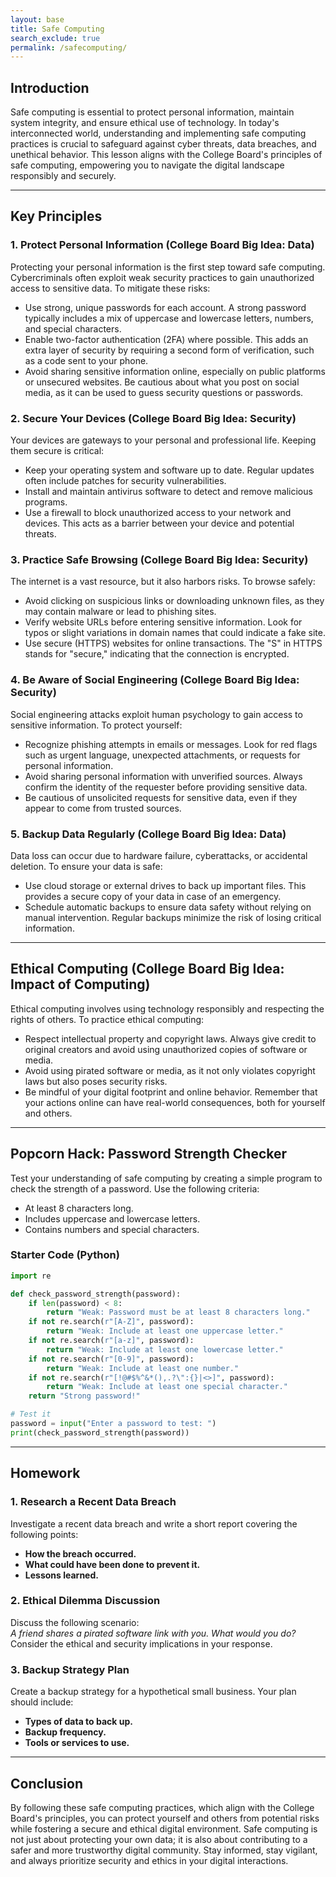 ```yaml
---
layout: base 
title: Safe Computing 
search_exclude: true
permalink: /safecomputing/
---
```


## Introduction
Safe computing is essential to protect personal information, maintain system integrity, and ensure ethical use of technology. In today's interconnected world, understanding and implementing safe computing practices is crucial to safeguard against cyber threats, data breaches, and unethical behavior. This lesson aligns with the College Board's principles of safe computing, empowering you to navigate the digital landscape responsibly and securely.

---

## Key Principles

### 1. **Protect Personal Information (College Board Big Idea: Data)**
Protecting your personal information is the first step toward safe computing. Cybercriminals often exploit weak security practices to gain unauthorized access to sensitive data. To mitigate these risks:
- Use strong, unique passwords for each account. A strong password typically includes a mix of uppercase and lowercase letters, numbers, and special characters.
- Enable two-factor authentication (2FA) where possible. This adds an extra layer of security by requiring a second form of verification, such as a code sent to your phone.
- Avoid sharing sensitive information online, especially on public platforms or unsecured websites. Be cautious about what you post on social media, as it can be used to guess security questions or passwords.

### 2. **Secure Your Devices (College Board Big Idea: Security)**
Your devices are gateways to your personal and professional life. Keeping them secure is critical:
- Keep your operating system and software up to date. Regular updates often include patches for security vulnerabilities.
- Install and maintain antivirus software to detect and remove malicious programs.
- Use a firewall to block unauthorized access to your network and devices. This acts as a barrier between your device and potential threats.

### 3. **Practice Safe Browsing (College Board Big Idea: Security)**
The internet is a vast resource, but it also harbors risks. To browse safely:
- Avoid clicking on suspicious links or downloading unknown files, as they may contain malware or lead to phishing sites.
- Verify website URLs before entering sensitive information. Look for typos or slight variations in domain names that could indicate a fake site.
- Use secure (HTTPS) websites for online transactions. The "S" in HTTPS stands for "secure," indicating that the connection is encrypted.

### 4. **Be Aware of Social Engineering (College Board Big Idea: Security)**
Social engineering attacks exploit human psychology to gain access to sensitive information. To protect yourself:
- Recognize phishing attempts in emails or messages. Look for red flags such as urgent language, unexpected attachments, or requests for personal information.
- Avoid sharing personal information with unverified sources. Always confirm the identity of the requester before providing sensitive data.
- Be cautious of unsolicited requests for sensitive data, even if they appear to come from trusted sources.

### 5. **Backup Data Regularly (College Board Big Idea: Data)**
Data loss can occur due to hardware failure, cyberattacks, or accidental deletion. To ensure your data is safe:
- Use cloud storage or external drives to back up important files. This provides a secure copy of your data in case of an emergency.
- Schedule automatic backups to ensure data safety without relying on manual intervention. Regular backups minimize the risk of losing critical information.

---

## Ethical Computing (College Board Big Idea: Impact of Computing)
Ethical computing involves using technology responsibly and respecting the rights of others. To practice ethical computing:
- Respect intellectual property and copyright laws. Always give credit to original creators and avoid using unauthorized copies of software or media.
- Avoid using pirated software or media, as it not only violates copyright laws but also poses security risks.
- Be mindful of your digital footprint and online behavior. Remember that your actions online can have real-world consequences, both for yourself and others.

---

## Popcorn Hack: Password Strength Checker
Test your understanding of safe computing by creating a simple program to check the strength of a password. Use the following criteria:
- At least 8 characters long.
- Includes uppercase and lowercase letters.
- Contains numbers and special characters.

### Starter Code (Python)
```python
import re

def check_password_strength(password):
    if len(password) < 8:
        return "Weak: Password must be at least 8 characters long."
    if not re.search(r"[A-Z]", password):
        return "Weak: Include at least one uppercase letter."
    if not re.search(r"[a-z]", password):
        return "Weak: Include at least one lowercase letter."
    if not re.search(r"[0-9]", password):
        return "Weak: Include at least one number."
    if not re.search(r"[!@#$%^&*(),.?\":{}|<>]", password):
        return "Weak: Include at least one special character."
    return "Strong password!"

# Test it
password = input("Enter a password to test: ")
print(check_password_strength(password))
```

---


## Homework

### 1. Research a Recent Data Breach
Investigate a recent data breach and write a short report covering the following points:
- **How the breach occurred.**
- **What could have been done to prevent it.**
- **Lessons learned.**

### 2. Ethical Dilemma Discussion
Discuss the following scenario:  
*A friend shares a pirated software link with you. What would you do?*  
Consider the ethical and security implications in your response.

### 3. Backup Strategy Plan
Create a backup strategy for a hypothetical small business. Your plan should include:
- **Types of data to back up.**
- **Backup frequency.**
- **Tools or services to use.**

---

## Conclusion
By following these safe computing practices, which align with the College Board's principles, you can protect yourself and others from potential risks while fostering a secure and ethical digital environment. Safe computing is not just about protecting your own data; it is also about contributing to a safer and more trustworthy digital community. Stay informed, stay vigilant, and always prioritize security and ethics in your digital interactions.

